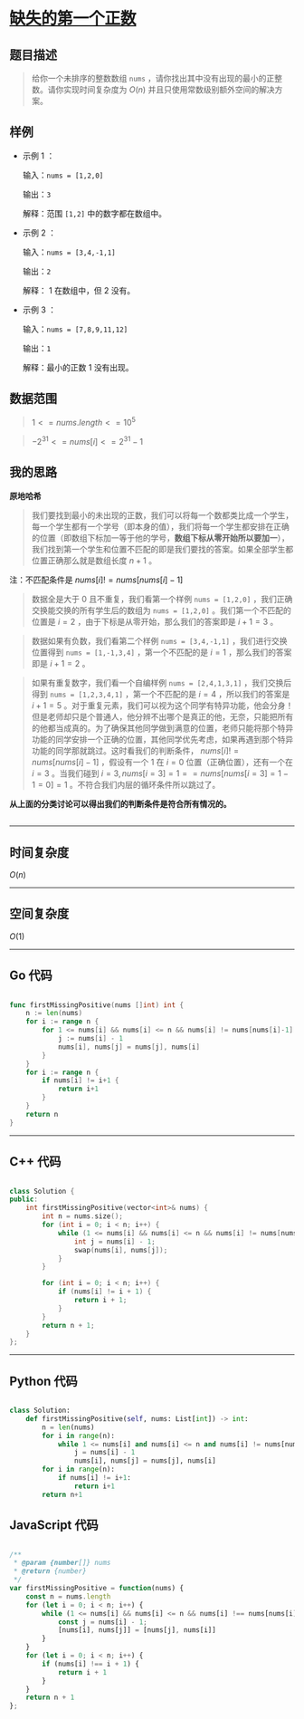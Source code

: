 # [缺失的第一个正数](https://leetcode.cn/problems/first-missing-positive/description/?envType=study-plan-v2&envId=top-100-liked)
## 题目描述 

> 给你一个未排序的整数数组 `nums` ，请你找出其中没有出现的最小的正整数。请你实现时间复杂度为 $O(n)$ 并且只使用常数级别额外空间的解决方案。

## 样例

- 示例 $1$ ：
  
  输入：`nums = [1,2,0]`
  
  输出：`3`
  
  解释：范围 `[1,2]` 中的数字都在数组中。

- 示例 $2$ ：
  
  输入：`nums = [3,4,-1,1]`
  
  输出：`2`
  
  解释： $1$ 在数组中，但 $2$ 没有。

- 示例 $3$ ：
  
  输入：`nums = [7,8,9,11,12]`
  
  输出：`1`
  
  解释：最小的正数 $1$ 没有出现。



## 数据范围
> $1 <= nums.length <= 10^5$

> $-2^{31} <= nums[i] <= 2^{31} - 1$




## 我的思路

**原地哈希**

> 我们要找到最小的未出现的正数，我们可以将每一个数都类比成一个学生，每一个学生都有一个学号（即本身的值），我们将每一个学生都安排在正确的位置（即数组下标加一等于他的学号，**数组下标从零开始所以要加一**），我们找到第一个学生和位置不匹配的即是我们要找的答案。如果全部学生都位置正确那么就是数组长度 $n+1$ 。

注：不匹配条件是 $nums[i] != nums[nums[i]-1]$

> 数据全是大于 $0$ 且不重复，我们看第一个样例 `nums = [1,2,0]` ，我们正确交换能交换的所有学生后的数组为 `nums = [1,2,0]` 。我们第一个不匹配的位置是 $i = 2$ ，由于下标是从零开始，那么我们的答案即是 $i+1=3$ 。

> 数据如果有负数，我们看第二个样例 `nums = [3,4,-1,1]` ，我们进行交换位置得到 `nums = [1,-1,3,4]` ，第一个不匹配的是 $i=1$ ，那么我们的答案即是 $i+1=2$ 。

> 如果有重复数字，我们看一个自编样例 `nums = [2,4,1,3,1]` ，我们交换后得到 `nums = [1,2,3,4,1]` ，第一个不匹配的是 $i=4$ ，所以我们的答案是 $i+1=5$ 。对于重复元素，我们可以视为这个同学有特异功能，他会分身！但是老师却只是个普通人，他分辨不出哪个是真正的他，无奈，只能把所有的他都当成真的。为了确保其他同学做到满意的位置，老师只能将那个特异功能的同学安排一个正确的位置，其他同学优先考虑，如果再遇到那个特异功能的同学那就跳过。这时看我们的判断条件， $nums[i] != nums[nums[i]-1]$  ，假设有一个 $1$ 在 $i=0$ 位置（正确位置），还有一个在 $i=3$ 。当我们碰到 $i=3, nums[i=3] = 1 == nums[nums[i=3]=1-1=0] = 1$ 。不符合我们内层的循环条件所以跳过了。

**从上面的分类讨论可以得出我们的判断条件是符合所有情况的。**

##
---

## 时间复杂度

$O(n)$

---

## 空间复杂度

$O(1)$

---

## Go 代码

```Go

func firstMissingPositive(nums []int) int {
    n := len(nums)
    for i := range n {
        for 1 <= nums[i] && nums[i] <= n && nums[i] != nums[nums[i]-1] {
            j := nums[i] - 1
            nums[i], nums[j] = nums[j], nums[i]
        }
    }
    for i := range n {
        if nums[i] != i+1 {
            return i+1
        }
    }
    return n
}


```
---

## C++ 代码

```C++

class Solution {
public:
    int firstMissingPositive(vector<int>& nums) {
        int n = nums.size();
        for (int i = 0; i < n; i++) {
            while (1 <= nums[i] && nums[i] <= n && nums[i] != nums[nums[i] - 1]) {
                int j = nums[i] - 1;
                swap(nums[i], nums[j]);
            }
        }

        for (int i = 0; i < n; i++) {
            if (nums[i] != i + 1) {
                return i + 1;
            }
        }
        return n + 1;
    }
};

```
---
## Python 代码

```Python

class Solution:
    def firstMissingPositive(self, nums: List[int]) -> int:
        n = len(nums)
        for i in range(n):
            while 1 <= nums[i] and nums[i] <= n and nums[i] != nums[nums[i]-1]:
                j = nums[i] - 1
                nums[i], nums[j] = nums[j], nums[i]
        for i in range(n):
            if nums[i] != i+1:
                return i+1
        return n+1

```



## JavaScript 代码

```JavaScript

/**
 * @param {number[]} nums
 * @return {number}
 */
var firstMissingPositive = function(nums) {
    const n = nums.length
    for (let i = 0; i < n; i++) {
        while (1 <= nums[i] && nums[i] <= n && nums[i] !== nums[nums[i]-1]) {
            const j = nums[i] - 1;
            [nums[i], nums[j]] = [nums[j], nums[i]]
        }
    }
    for (let i = 0; i < n; i++) {
        if (nums[i] !== i + 1) {
            return i + 1
        }
    }
    return n + 1
};

```
